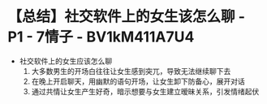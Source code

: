 # 【总结】社交软件上的女生该怎么聊 - P1 - 7情子 - BV1kM411A7U4

-   社交软件上的女生应该怎么聊
    1.  大多数男生的开场白往往让女生感到突兀，导致无法继续聊下去
    2.  在晚上开启聊天，用幽默的语句开场，让女生卸下防备心，展开对话
    3.  通过共情让女生产生好奇，暗示想要与女生建立暧昧关系，引发情绪起伏